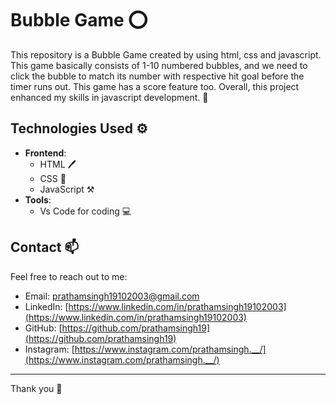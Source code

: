 # Bubble Game ⭕
This repository is a Bubble Game created by using html, css and javascript. This game basically consists of 1-10 numbered bubbles, and we need to click the bubble to match its number with respective hit goal before the timer runs out. This game has a score feature too. Overall, this project enhanced my skills in javascript development. 🌟


## Technologies Used ⚙️

- **Frontend**: 
  - HTML 🖊
  - CSS 🎨
  - JavaScript ⚒
- **Tools**:
  - Vs Code for coding 💻

## Contact 📫

Feel free to reach out to me:

- Email: prathamsingh19102003@gmail.com
- LinkedIn: [https://www.linkedin.com/in/prathamsingh19102003](https://www.linkedin.com/in/prathamsingh19102003)
- GitHub: [https://github.com/prathamsingh19](https://github.com/prathamsingh19)
- Instagram: [https://www.instagram.com/prathamsingh.__/](https://www.instagram.com/prathamsingh.__/)

---

Thank you 👋
